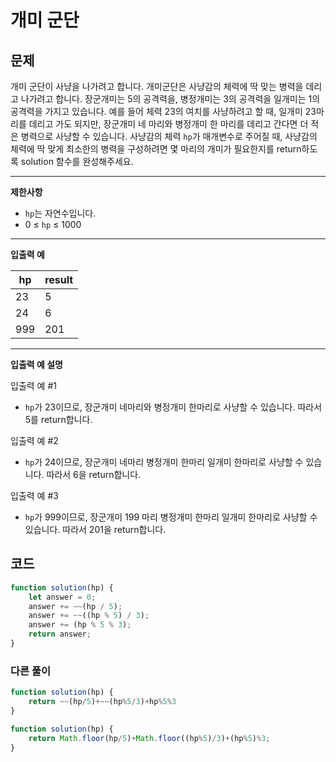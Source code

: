 # 개미 군단

## **문제**

개미 군단이 사냥을 나가려고 합니다. 개미군단은 사냥감의 체력에 딱 맞는 병력을 데리고 나가려고 합니다. 장군개미는 5의 공격력을, 병정개미는 3의 공격력을 일개미는 1의 공격력을 가지고 있습니다. 예를 들어 체력 23의 여치를 사냥하려고 할 때, 일개미 23마리를 데리고 가도 되지만, 장군개미 네 마리와 병정개미 한 마리를 데리고 간다면 더 적은 병력으로 사냥할 수 있습니다. 사냥감의 체력 `hp`가 매개변수로 주어질 때, 사냥감의 체력에 딱 맞게 최소한의 병력을 구성하려면 몇 마리의 개미가 필요한지를 return하도록 solution 함수를 완성해주세요.

***

**제한사항**

* `hp`는 자연수입니다.
* 0 ≤ `hp` ≤ 1000

***

**입출력 예**

| hp  | result |
| --- | ------ |
| 23  | 5      |
| 24  | 6      |
| 999 | 201    |

***

**입출력 예 설명**

입출력 예 #1

* `hp`가 23이므로, 장군개미 네마리와 병정개미 한마리로 사냥할 수 있습니다. 따라서 5를 return합니다.

입출력 예 #2

* `hp`가 24이므로, 장군개미 네마리 병정개미 한마리 일개미 한마리로 사냥할 수 있습니다. 따라서 6을 return합니다.

입출력 예 #3

* `hp`가 999이므로, 장군개미 199 마리 병정개미 한마리 일개미 한마리로 사냥할 수 있습니다. 따라서 201을 return합니다.



## 코드

```javascript
function solution(hp) {
    let answer = 0;
    answer += ~~(hp / 5);
    answer += ~~((hp % 5) / 3);
    answer += (hp % 5 % 3);
    return answer;
}
```

### 다른 풀이

```javascript
function solution(hp) {
    return ~~(hp/5)+~~(hp%5/3)+hp%5%3
}
```

```javascript
function solution(hp) {
    return Math.floor(hp/5)+Math.floor((hp%5)/3)+(hp%5)%3;
}
```
